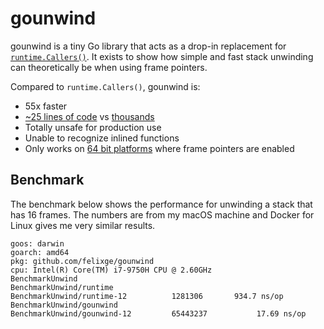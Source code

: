 # gounwind

gounwind is a tiny Go library that acts as a drop-in replacement for [`runtime.Callers()`](https://golang.org/pkg/runtime/#Callers). It exists to show how simple and fast stack unwinding can theoretically be when using frame pointers.

Compared to `runtime.Callers()`, gounwind is:

- 55x faster
- [~25 lines of code](./unwind.go) vs [thousands](https://github.com/golang/go/blob/go1.16.2/src/runtime/traceback.go#L76-L559)
- Totally unsafe for production use
- Unable to recognize inlined functions
- Only works on [64 bit platforms](https://github.com/golang/go/blob/go1.16.2/src/runtime/runtime2.go#L1108) where frame pointers are enabled

## Benchmark

The benchmark below shows the performance for unwinding a stack that has 16 frames. The numbers are from my macOS machine and Docker for Linux gives me very similar results.

```
goos: darwin
goarch: amd64
pkg: github.com/felixge/gounwind
cpu: Intel(R) Core(TM) i7-9750H CPU @ 2.60GHz
BenchmarkUnwind
BenchmarkUnwind/runtime
BenchmarkUnwind/runtime-12         	1281306	      934.7 ns/op
BenchmarkUnwind/gounwind
BenchmarkUnwind/gounwind-12        	65443237	       17.69 ns/op
```
